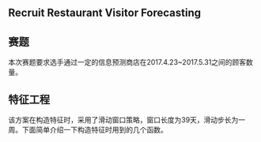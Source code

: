 ## Recruit Restaurant Visitor Forecasting
## 赛题
本次赛题要求选手通过一定的信息预测商店在2017.4.23~2017.5.31之间的顾客数量。
## 特征工程
该方案在构造特征时，采用了滑动窗口策略，窗口长度为39天，滑动步长为一周。下面简单介绍一下构造特征时用到的几个函数。
